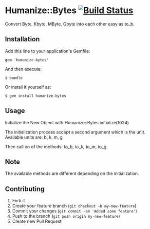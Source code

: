 # Humanize::Bytes [![Build Status](https://secure.travis-ci.org/plribeiro3000/humanize-bytes.png)](http://travis-ci.org/plribeiro3000/humanize-bytes)

Convert Byte, Kbyte, MByte, Gbyte into each other easy as to_b.

## Installation

Add this line to your application's Gemfile:

    gem 'humanize-bytes'

And then execute:

    $ bundle

Or install it yourself as:

    $ gem install humanize-bytes

## Usage

Initialize the New Object with
 Humanize::Bytes.initialize(1024)

The initialization process accept a second argument which is the unit. Available units are: b, k, m, g

Then call on of the methods: to_b, to_k, to_m, to_g.

## Note

The available methods are different depending on the initialization.

## Contributing

1. Fork it
2. Create your feature branch (`git checkout -b my-new-feature`)
3. Commit your changes (`git commit -am 'Added some feature'`)
4. Push to the branch (`git push origin my-new-feature`)
5. Create new Pull Request
